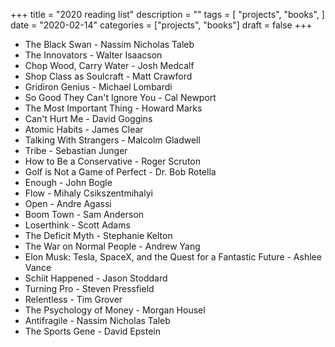 +++
title = "2020 reading list"
description = ""
tags = [
    "projects",
    "books",
]
date = "2020-02-14"
categories = ["projects",
              "books"]
draft = false
+++

- The Black Swan - Nassim Nicholas Taleb
- The Innovators - Walter Isaacson
- Chop Wood, Carry Water - Josh Medcalf
- Shop Class as Soulcraft - Matt Crawford
- Gridiron Genius - Michael Lombardi
- So Good They Can't Ignore You - Cal Newport
- The Most Important Thing - Howard Marks
- Can't Hurt Me - David Goggins
- Atomic Habits - James Clear
- Talking With Strangers - Malcolm Gladwell
- Tribe - Sebastian Junger
- How to Be a Conservative - Roger Scruton
- Golf is Not a Game of Perfect - Dr. Bob Rotella
- Enough - John Bogle
- Flow - Mihaly Csikszentmihalyi
- Open - Andre Agassi
- Boom Town - Sam Anderson
- Loserthink - Scott Adams
- The Deficit Myth - Stephanie Kelton
- The War on Normal People - Andrew Yang
- Elon Musk: Tesla, SpaceX, and the Quest for a Fantastic Future - Ashlee Vance
- Schiit Happened - Jason Stoddard
- Turning Pro - Steven Pressfield
- Relentless - Tim Grover
- The Psychology of Money - Morgan Housel
- Antifragile - Nassim Nicholas Taleb
- The Sports Gene - David Epstein

